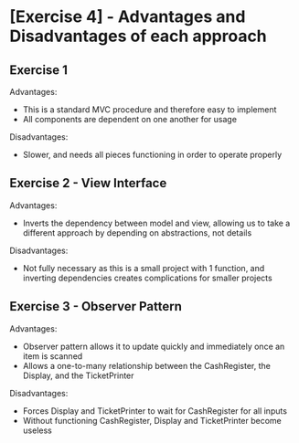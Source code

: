 # [Exercise 4] - Advantages and Disadvantages of each approach

## Exercise 1
Advantages: 
* This is a standard MVC procedure and therefore easy to implement
* All components are dependent on one another for usage

Disadvantages: 
* Slower, and needs all pieces functioning in order to operate properly


## Exercise 2 - View Interface
Advantages:
*	Inverts the dependency between model and view, allowing us to take a different approach by depending on abstractions, not details

Disadvantages: 
* Not fully necessary as this is a small project with 1 function, and inverting dependencies creates complications for smaller projects



## Exercise 3 - Observer Pattern
Advantages:
* Observer pattern allows it to update quickly and immediately once an item is scanned
* Allows a one-to-many relationship between the CashRegister, the Display, and the TicketPrinter

Disadvantages: 
* Forces Display and TicketPrinter to wait for CashRegister for all inputs
* Without functioning CashRegister, Display and TicketPrinter become useless


